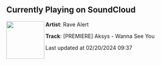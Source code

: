 ## Currently Playing on SoundCloud

[<img align="left" width="100" src="https://i1.sndcdn.com/artworks-fGh8Oxz1kqrAhZVD-y7W5gw-t500x500.jpg">](https://soundcloud.com/rave_alert/premiere-aksys-wanna-see-you?in=saxurn/sets/tmp/)

**Artist**: Rave Alert 

**Track**: [PREMIERE] Aksys - Wanna See You

Last updated at 02/20/2024 09:37
